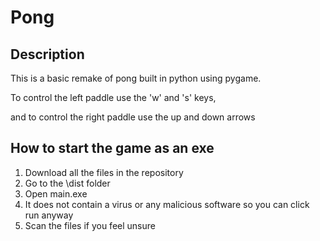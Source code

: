 # Pong

## Description
This is a basic remake of pong built in python using pygame.

To control the left paddle use the 'w' and 's' keys,

and to control the right paddle use the up and down arrows

## How to start the game as an exe
1. Download all the files in the repository
2. Go to the \dist folder
3. Open main.exe
4. It does not contain a virus or any malicious software so you can click run anyway
5. Scan the files if you feel unsure



